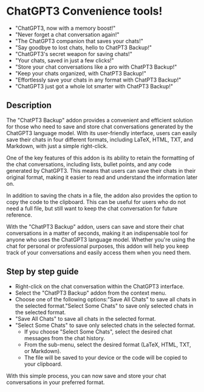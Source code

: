 # ChatGPT3 Convenience tools!
- "ChatGPT3, now with a memory boost!"
- "Never forget a chat conversation again!"
- "The ChatGPT3 companion that saves your chats!"
- "Say goodbye to lost chats, hello to ChatPT3 Backup!"
- "ChatGPT3's secret weapon for saving chats!"
- "Your chats, saved in just a few clicks!"
- "Store your chat conversations like a pro with ChatPT3 Backup!"
- "Keep your chats organized, with ChatPT3 Backup!"
- "Effortlessly save your chats in any format with ChatPT3 Backup!"
- "ChatGPT3 just got a whole lot smarter with ChatPT3 Backup!"

## Description
The "ChatPT3 Backup" addon provides a convenient and efficient solution for those who need to save and store chat conversations generated by the ChatGPT3 language model. With its user-friendly interface, users can easily save their chats in four different formats, including LaTeX, HTML, TXT, and Markdown, with just a simple right-click.

One of the key features of this addon is its ability to retain the formatting of the chat conversations, including lists, bullet points, and any code generated by ChatGPT3. This means that users can save their chats in their original format, making it easier to read and understand the information later on.

In addition to saving the chats in a file, the addon also provides the option to copy the code to the clipboard. This can be useful for users who do not need a full file, but still want to keep the chat conversation for future reference.

With the "ChatPT3 Backup" addon, users can save and store their chat conversations in a matter of seconds, making it an indispensable tool for anyone who uses the ChatGPT3 language model. Whether you're using the chat for personal or professional purposes, this addon will help you keep track of your conversations and easily access them when you need them.

## Step by step guide

- Right-click on the chat conversation within the ChatGPT3 interface.
- Select the "ChatPT3 Backup" addon from the context menu.
- Choose one of the following options:"Save All Chats" to save all chats in the selected format."Select Some Chats" to save only selected chats in the selected format.
- "Save All Chats" to save all chats in the selected format.
- "Select Some Chats" to save only selected chats in the selected format.
  - If you choose "Select Some Chats", select the desired chat messages from the chat history.
  - From the sub-menu, select the desired format (LaTeX, HTML, TXT, or Markdown).
  - The file will be saved to your device or the code will be copied to your clipboard.


With this simple process, you can now save and store your chat conversations in your preferred format.
